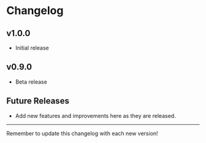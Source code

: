 # Changelog

## v1.0.0
- Initial release

## v0.9.0
- Beta release

## Future Releases
- Add new features and improvements here as they are released.

---
Remember to update this changelog with each new version!

